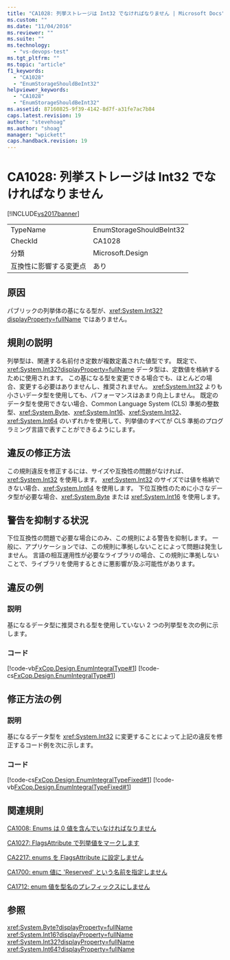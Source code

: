 ```yaml
---
title: "CA1028: 列挙ストレージは Int32 でなければなりません | Microsoft Docs"
ms.custom: ""
ms.date: "11/04/2016"
ms.reviewer: ""
ms.suite: ""
ms.technology: 
  - "vs-devops-test"
ms.tgt_pltfrm: ""
ms.topic: "article"
f1_keywords: 
  - "CA1028"
  - "EnumStorageShouldBeInt32"
helpviewer_keywords: 
  - "CA1028"
  - "EnumStorageShouldBeInt32"
ms.assetid: 87160825-9f39-4142-8d7f-a31fe7ac7b84
caps.latest.revision: 19
author: "stevehoag"
ms.author: "shoag"
manager: "wpickett"
caps.handback.revision: 19
---
```

# CA1028: 列挙ストレージは Int32 でなければなりません
[!INCLUDE[vs2017banner](../code-quality/includes/vs2017banner.md)]

|||  
|-|-|  
|TypeName|EnumStorageShouldBeInt32|  
|CheckId|CA1028|  
|分類|Microsoft.Design|  
|互換性に影響する変更点|あり|  
  
## 原因  
 パブリックの列挙体の基になる型が、<xref:System.Int32?displayProperty=fullName> ではありません。  
  
## 規則の説明  
 列挙型は、関連する名前付き定数が複数定義された値型です。  既定で、<xref:System.Int32?displayProperty=fullName> データ型は、定数値を格納するために使用されます。  この基になる型を変更できる場合でも、ほとんどの場合、変更する必要はありませんし、推奨されません。  <xref:System.Int32> よりも小さいデータ型を使用しても、パフォーマンスはあまり向上しません。  既定のデータ型を使用できない場合、Common Language System \(CLS\) 準拠の整数型、<xref:System.Byte>、<xref:System.Int16>、<xref:System.Int32>、<xref:System.Int64> のいずれかを使用して、列挙値のすべてが CLS 準拠のプログラミング言語で表すことができるようにします。  
  
## 違反の修正方法  
 この規則違反を修正するには、サイズや互換性の問題がなければ、<xref:System.Int32> を使用します。  <xref:System.Int32> のサイズでは値を格納できない場合、<xref:System.Int64> を使用します。  下位互換性のために小さなデータ型が必要な場合、<xref:System.Byte> または <xref:System.Int16> を使用します。  
  
## 警告を抑制する状況  
 下位互換性の問題で必要な場合にのみ、この規則による警告を抑制します。  一般に、アプリケーションでは、この規則に準拠しないことによって問題は発生しません。  言語の相互運用性が必要なライブラリの場合、この規則に準拠しないことで、ライブラリを使用するときに悪影響が及ぶ可能性があります。  
  
## 違反の例  
  
### 説明  
 基になるデータ型に推奨される型を使用していない 2 つの列挙型を次の例に示します。  
  
### コード  
 [!code-vb[FxCop.Design.EnumIntegralType#1](../code-quality/codesnippet/VisualBasic/ca1028-enum-storage-should-be-int32_1.vb)]
 [!code-cs[FxCop.Design.EnumIntegralType#1](../code-quality/codesnippet/CSharp/ca1028-enum-storage-should-be-int32_1.cs)]  
  
## 修正方法の例  
  
### 説明  
 基になるデータ型を <xref:System.Int32> に変更することによって上記の違反を修正するコード例を次に示します。  
  
### コード  
 [!code-cs[FxCop.Design.EnumIntegralTypeFixed#1](../code-quality/codesnippet/CSharp/ca1028-enum-storage-should-be-int32_2.cs)]
 [!code-vb[FxCop.Design.EnumIntegralTypeFixed#1](../code-quality/codesnippet/VisualBasic/ca1028-enum-storage-should-be-int32_2.vb)]  
  
## 関連規則  
 [CA1008: Enums は 0 値を含んでいなければなりません](../code-quality/ca1008-enums-should-have-zero-value.md)  
  
 [CA1027: FlagsAttribute で列挙値をマークします](../code-quality/ca1027-mark-enums-with-flagsattribute.md)  
  
 [CA2217: enums を FlagsAttribute に設定しません](../code-quality/ca2217-do-not-mark-enums-with-flagsattribute.md)  
  
 [CA1700: enum 値に 'Reserved' という名前を指定しません](../code-quality/ca1700-do-not-name-enum-values-reserved.md)  
  
 [CA1712: enum 値を型名のプレフィックスにしません](../code-quality/ca1712-do-not-prefix-enum-values-with-type-name.md)  
  
## 参照  
 <xref:System.Byte?displayProperty=fullName>   
 <xref:System.Int16?displayProperty=fullName>   
 <xref:System.Int32?displayProperty=fullName>   
 <xref:System.Int64?displayProperty=fullName>
